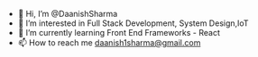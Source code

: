 - 👋 Hi, I’m @DaanishSharma
- 👀 I’m interested in Full Stack Development, System Design,IoT
- 🌱 I’m currently learning Front End Frameworks - React
- 📫 How to reach me daanish1sharma@gmail.com

<!---
DaanishSharma/DaanishSharma is a ✨ special ✨ repository because its `README.md` (this file) appears on your GitHub profile.
You can click the Preview link to take a look at your changes.
--->
